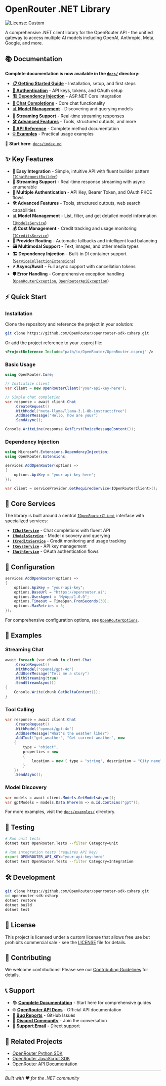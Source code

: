 # OpenRouter .NET Library

[![License: Custom](https://img.shields.io/badge/License-Custom-blue.svg)](LICENSE)

A comprehensive .NET client library for the OpenRouter API - the unified gateway to access multiple AI models including OpenAI, Anthropic, Meta, Google, and more.

## 📚 Documentation

**Complete documentation is now available in the [`docs/`](docs/) directory:**

- **[📋 Getting Started Guide](docs/getting-started.md)** - Installation, setup, and first steps
- **[🔐 Authentication](docs/authentication.md)** - API keys, tokens, and OAuth setup
- **[🏗️ Dependency Injection](docs/dependency-injection.md)** - ASP.NET Core integration
- **[💬 Chat Completions](docs/features/chat-completions.md)** - Core chat functionality
- **[📊 Model Management](docs/features/models.md)** - Discovering and querying models
- **[🔄 Streaming Support](docs/features/streaming.md)** - Real-time streaming responses
- **[🛠️ Advanced Features](docs/advanced/)** - Tools, structured outputs, and more
- **[📖 API Reference](docs/api-reference/)** - Complete method documentation
- **[💡 Examples](docs/examples/)** - Practical usage examples

🚀 **Start here:** [`docs/index.md`](docs/index.md)

## ✨ Key Features

- **🚀 Easy Integration** - Simple, intuitive API with fluent builder pattern ([`IChatRequestBuilder`](OpenRouter/Services/Chat/IChatRequestBuilder.cs:1))
- **🔄 Streaming Support** - Real-time response streaming with async enumerable
- **🔐 Multiple Authentication** - API Key, Bearer Token, and OAuth PKCE flows
- **🛠️ Advanced Features** - Tools, structured outputs, web search capabilities
- **📊 Model Management** - List, filter, and get detailed model information ([`IModelsService`](OpenRouter/Core/IOpenRouterClient.cs:12))
- **💰 Cost Management** - Credit tracking and usage monitoring ([`ICreditsService`](OpenRouter/Core/IOpenRouterClient.cs:13))
- **🔧 Provider Routing** - Automatic fallbacks and intelligent load balancing
- **🖼️ Multimodal Support** - Text, images, and other media types
- **🏗️ Dependency Injection** - Built-in DI container support ([`ServiceCollectionExtensions`](OpenRouter/Extensions/ServiceCollectionExtensions.cs:16))
- **⚡ Async/Await** - Full async support with cancellation tokens
- **🛡️ Error Handling** - Comprehensive exception handling ([`OpenRouterException`](OpenRouter/Exceptions/OpenRouterException.cs:3), [`OpenRouterApiException`](OpenRouter/Exceptions/OpenRouterApiException.cs:3))

## ⚡ Quick Start

### Installation

Clone the repository and reference the project in your solution:

```bash
git clone https://github.com/OpenRouter/openrouter-sdk-csharp.git
```

Or add the project reference to your .csproj file:

```xml
<ProjectReference Include="path/to/OpenRouter/OpenRouter.csproj" />
```

### Basic Usage

```csharp
using OpenRouter.Core;

// Initialize client
var client = new OpenRouterClient("your-api-key-here");

// Simple chat completion
var response = await client.Chat
    .CreateRequest()
    .WithModel("meta-llama/llama-3.1-8b-instruct:free")
    .AddUserMessage("Hello, how are you?")
    .SendAsync();

Console.WriteLine(response.GetFirstChoiceMessageContent());
```

### Dependency Injection

```csharp
using Microsoft.Extensions.DependencyInjection;
using OpenRouter.Extensions;

services.AddOpenRouter(options =>
{
    options.ApiKey = "your-api-key-here";
});

var client = serviceProvider.GetRequiredService<IOpenRouterClient>();
```

## 🎯 Core Services

The library is built around a central [`IOpenRouterClient`](OpenRouter/Core/IOpenRouterClient.cs:9) interface with specialized services:

- **[`IChatService`](OpenRouter/Core/IOpenRouterClient.cs:11)** - Chat completions with fluent API
- **[`IModelsService`](OpenRouter/Core/IOpenRouterClient.cs:12)** - Model discovery and querying
- **[`ICreditsService`](OpenRouter/Core/IOpenRouterClient.cs:13)** - Credit monitoring and usage tracking
- **[`IKeysService`](OpenRouter/Core/IOpenRouterClient.cs:14)** - API key management
- **[`IAuthService`](OpenRouter/Core/IOpenRouterClient.cs:15)** - OAuth authentication flows

## 🔧 Configuration

```csharp
services.AddOpenRouter(options =>
{
    options.ApiKey = "your-api-key";
    options.BaseUrl = "https://openrouter.ai";
    options.UserAgent = "MyApp/1.0.0";
    options.Timeout = TimeSpan.FromSeconds(30);
    options.MaxRetries = 3;
});
```

For comprehensive configuration options, see [`OpenRouterOptions`](OpenRouter/Core/IOpenRouterClient.cs:21).

## 🚀 Examples

### Streaming Chat
```csharp
await foreach (var chunk in client.Chat
    .CreateRequest()
    .WithModel("openai/gpt-4o")
    .AddUserMessage("Tell me a story")
    .WithStreaming(true)
    .SendStreamAsync())
{
    Console.Write(chunk.GetDeltaContent());
}
```

### Tool Calling
```csharp
var response = await client.Chat
    .CreateRequest()
    .WithModel("openai/gpt-4o")
    .AddUserMessage("What's the weather like?")
    .AddTool("get_weather", "Get current weather", new
    {
        type = "object",
        properties = new
        {
            location = new { type = "string", description = "City name" }
        }
    })
    .SendAsync();
```

### Model Discovery
```csharp
var models = await client.Models.GetModelsAsync();
var gptModels = models.Data.Where(m => m.Id.Contains("gpt"));
```

For more examples, visit the [`docs/examples/`](docs/examples/) directory.

## 🧪 Testing

```bash
# Run unit tests
dotnet test OpenRouter.Tests --filter Category=Unit

# Run integration tests (requires API key)
export OPENROUTER_API_KEY="your-api-key-here"
dotnet test OpenRouter.Tests --filter Category=Integration
```

## 🛠️ Development

```bash
git clone https://github.com/OpenRouter/openrouter-sdk-csharp.git
cd openrouter-sdk-csharp
dotnet restore
dotnet build
dotnet test
```

## 📄 License

This project is licensed under a custom license that allows free use but prohibits commercial sale - see the [LICENSE](LICENSE) file for details.

## 🤝 Contributing

We welcome contributions! Please see our [Contributing Guidelines](CONTRIBUTING.md) for details.

## 📞 Support

- 📚 **[Complete Documentation](docs/index.md)** - Start here for comprehensive guides
- 🌐 **[OpenRouter API Docs](https://openrouter.ai/docs)** - Official API documentation
- 🐛 **[Bug Reports](https://github.com/OpenRouter/openrouter-sdk-csharp/issues)** - GitHub Issues
- 💬 **[Discord Community](https://discord.gg/openrouter)** - Join the conversation
- 📧 **[Support Email](mailto:support@openrouter.ai)** - Direct support

## 🔗 Related Projects

- [OpenRouter Python SDK](https://github.com/OpenRouter/openrouter-python)
- [OpenRouter JavaScript SDK](https://github.com/OpenRouter/openrouter-js)
- [OpenRouter API Documentation](https://openrouter.ai/docs/api)

---

*Built with ❤️ for the .NET community*